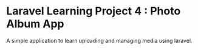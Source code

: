 # Laravel Learning Project 4 : Photo Album App


A simple application to learn uploading and managing media using laravel.
